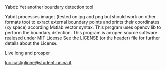 Yabdt: Yet another boundary detection tool

Yabdt processes images (tested on jpg and png but should work on other formats too) to exract external boundary points and prints their coordinates (xy space) according Matlab vector syntax. This program uses opencv lib to perform the boundary detection. This program is an open source software realesed under MIT License See the LICENSE (or the header) file for further details about the License.

Live long and prosper

luc.castiglione@studenti.unina.it



